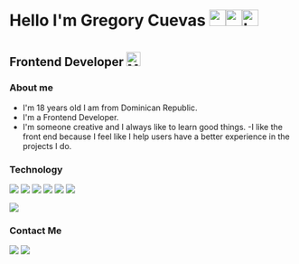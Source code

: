 <h1>Hello I'm Gregory Cuevas <img width="29"src="https://img.icons8.com/fluency/48/000000/programming.png" alt="programming"/><img width="29"  src="https://img.icons8.com/3d-fluency/94/positive-dynamic.png" alt="positive-dynamic"/><img width="29"  src="https://img.icons8.com/3d-fluency/94/hard-working.png" alt="hard-working"/><h1/>
<h2>Frontend Developer <img width="25"  src="https://img.icons8.com/fluency/48/microsoft-paint.png" alt="Microsoft-paint"/></h2>
<h3>About me</h3> 
  
- I'm 18 years old I am from Dominican Republic.
- I'm a Frontend Developer.
- I'm someone creative and I always like to learn good things.
-I like the front end because I feel like I help users have a better experience in the projects I do.

<h3>Technology</h3>
 <div>
<img src="https://img.shields.io/badge/-HTML5-333333?logo=HTML5"><img/>
<img src="https://img.shields.io/badge/CSS-333333?style=flat&logo=CSS3&logoColor=blue"><img/>
<img src="https://img.shields.io/badge/Javascript-gray?logo=javascript"><img/>
<img src="https://img.shields.io/badge/React-gray?logo=React"><img/>
<img src="https://img.shields.io/badge/NPM-gray?logo=NPM"><img/>
<img src="https://img.shields.io/badge/GIT-gray?logo=GIT"><img/>

   <img src="https://img.shields.io/badge/Bootstrap-gray?logo=Bootstrap"><img/>
</div>
<h3>Contact Me</h3>
<div>
 <a href="https://www.linkedin.com/in/gregory-cuevas/"><img src="https://img.shields.io/badge/linkedin-0A66C2?style=for-the-badge&logo=linkedin&logoColor=white"><img/><a/>
  <a href="gregoryjunior2101@gmail.com"><img src="https://img.shields.io/badge/Gmail-gray?style=for-the-badge&logo=gmail&logoColor=red"><a/>
</div>



